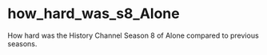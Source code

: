 # how_hard_was_s8_Alone
How hard was the History Channel Season 8 of Alone compared to previous seasons.
